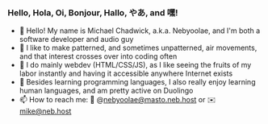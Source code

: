 ### Hello, Hola, Oi, Bonjour, Hallo, やあ, and 嘿!

<!--
**michaelchadwick/michaelchadwick** is a ✨ _special_ ✨ repository because its `README.md` (this file) appears on your GitHub profile.

Here are some ideas to get you started:

- 🔭 I’m currently working on ...
- 🌱 I’m currently learning ...
- 👯 I’m looking to collaborate on ...
- 🤔 I’m looking for help with ...
- 💬 Ask me about ...
- 📫 How to reach me: ...
- 😄 Pronouns: ...
- ⚡ Fun fact: ...
-->

- 👋 Hello! My name is Michael Chadwick, a.k.a. Nebyoolae, and I'm both a software developer and audio guy
- 🎵 I like to make patterned, and sometimes unpatterned, air movements, and that interest crosses over into coding often
- 🌱 I do mainly webdev (HTML/CSS/JS), as I like seeing the fruits of my labor instantly and having it accessible anywhere Internet exists
- 💬 Besides learning programming languages, I also really enjoy learning human languages, and am pretty active on Duolingo
- 📫 How to reach me: 🐘 @nebyoolae@masto.neb.host or ✉️ mike@neb.host
